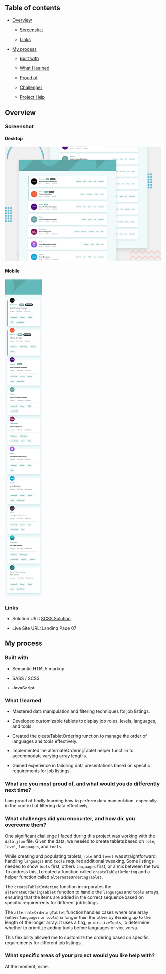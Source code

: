 ## Table of contents

- [Overview](#overview)

  - [Screenshot](#screenshot)

  - [Links](#links)

- [My process](#my-process)

  - [Built with](#built-with)

  - [What I learned](#what-i-learned)

  - [Proud of](#What-are-you-most-proud-of-and-what-would-you-do-differently-next-time)

  - [Challenges](#What-challenges-did-you-encounter-and-how-did-you-overcome-them)

  - [Project Help](#What-specific-areas-of-your-project-would-you-like-help-with)

## Overview

### Screenshot

#### Desktop

![Landing Page Desktop Design Final ](/Landing%20Page%2007/public/design/desktop-preview.jpg)


#### Mobile


![Landing Page Mobile Design Final ](/Landing%20Page%2007/public/design/mobile-design.jpg)




### Links

- Solution URL: [SCSS Solution](https://github.com/FengDenny/Frontend-Mentor-Challenges/blob/main/Landing%20Page%2007/style.scss)

- Live Site URL: [Landing Page 07 ](https://landingpagee07.netlify.app/)

## My process

### Built with

- Semantic HTML5 markup

- SASS / SCSS

- JavaScript

### What I learned
- Mastered data manipulation and filtering techniques for job listings.

- Developed customizable tablets to display job roles, levels, languages, and tools.

- Created the createTabletOrdering function to manage the order of languages and tools effectively.

- Implemented the alternateOrderingTablet helper function to accommodate varying array lengths.

- Gained experience in tailoring data presentations based on specific requirements for job listings.


### What are you most proud of, and what would you do differently next time?

I am proud of finally learning how to perform data manipulation, especially in the context of filtering data effectively.


### What challenges did you encounter, and how did you overcome them?
One significant challenge I faced during this project was working with the `data.json` file.  Given the data, we needed to create tablets based on `role`, `level`, `languages`, and `tools`.

While creating and populating tablets, `role` and `level` was straightforward, handling `languages` and `tools` required additional tweaking. Some listings needed to show `tools` first, others `languages` first, or a mix between the two. To address this, I created a function called `createTabletOrdering` and a helper function called `alternateOrderingTablet`. 

The `createTabletOrdering` function incorporates the `alternateOrderingTablet` function to handle the `languages` and `tools` arrays, ensuring that the items are added in the correct sequence based on specific requirements for different job listings.

The `alternateOrderingTablet` function handles cases where one array (either `languages` or `tools`) is longer than the other by iterating up to the length of the longer array. It uses a flag, `prioritizeTools`, to determine whether to prioritize adding tools before languages or vice versa. 

This flexibility allowed me to customize the ordering based on specific requirements for different job listings.

### What specific areas of your project would you like help with?
At the moment, none.